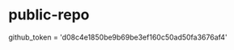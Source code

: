 



# public-repo












github_token = 'd08c4e1850be9b69be3ef160c50ad50fa3676af4'




















